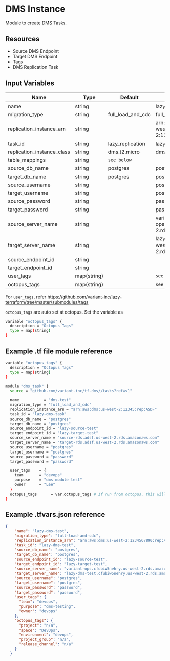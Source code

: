 # DMS Instance

Module to create DMS Tasks.

## Resources

- Source DMS Endpoint
- Target DMS Endpoint
- Tags
- DMS Replication Task

## Input Variables

 | Name                         | Type          | Default             | Example              |
 | ---------------------------- | ------------- | ------------------- | -------------------- |
 | name                         | string        |                     | lazy-dms-test        |
 | migration_type               | string        | full_load_and_cdc   | full_load            |
 | replication_instance_arn     | string        |                     | arn:aws:dms:us-west-2:123456:rep:ASDF|
 | task_id                      | string        | lazy_replication    | lazy_task_1234       |
 | replication_instance_class   | string        | dms.t2.micro        | dms.t2.medium        |
 | table_mappings               | string        | `see below`         |                      |
 | source_db_name               | string        | postgres            | postgres             |
 | target_db_name               | string        | postgres            | postgres             |
 | source_username              | string        |                     | postgres             |
 | target_username              | string        |                     | postgres             |
 | source_password              | string        |                     | password             |
 | target_password              | string        |                     | password             |
 | source_server_name           | string        |                     | variant-ops.asdf.us-west-2.rds.amazon.com |
 | target_server_name           | string        |                     | lazy-dms.asdf.us-west-2.rds.amazon.com  |
 | source_endpoint_id           | string        |                     |                      |
 | target_endpoint_id           | string        |                     |                      |
 | user_tags                    | map(string)   |                     | `see below`          |
 | octopus_tags                 | map(string)   |                     | `see below`          |

For `user_tags`, refer <https://github.com/variant-inc/lazy-terraform/tree/master/submodules/tags>

`octopus_tags` are auto set at octopus. Set the variable as

```bash
variable "octopus_tags" {
  description = "Octopus Tags"
  type = map(string)
}
```

## Example .tf file module reference

```bash
variable "octopus_tags" {
  description = "Octopus Tags"
  type = map(string)
}

module "dms_task" {
  source = "github.com/variant-inc/tf-dms//tasks?ref=v1"

  name           = "dms-test"
  migration_type = "full_load_and_cdc"
  replication_instance_arn = "arn:aws:dms:us-west-2:12345:rep:ASDF"
  task_id = "lazy-dms-task"
  source_db_name = "postgres"
  target_db_name = "postgres"
  source_endpoint_id = "lazy-source-test"
  target_endpoint_id = "lazy-target-test"
  source_server_name = "source-rds.adsf.us-west-2.rds.amazonaws.com"
  target_server_name = "target-rds.adsf.us-west-2.rds.amazonaws.com"
  source_username = "postgres"
  target_username = "postgres"
  source_password = "password"
  target_password = "password"

  user_tags    = {
    team       = "devops"
    purpose    = "dms module test"
    owner      = "Lee"
  }
  octopus_tags      = var.octopus_tags # If run from octopus, this will be auto populated
}
```

## Example .tfvars.json reference

```json
{
    "name": "lazy-dms-test",
    "migration_type": "full-load-and-cdc",
    "replication_instance_arn": "arn:aws:dms:us-west-2:1234567890:rep:ASDF",
    "task_id": "lazy-dms-test",
    "source_db_name": "postgres",
    "target_db_name": "postgres",
    "source_endpoint_id": "lazy-source-test",
    "target_endpoint_id": "lazy-target-test",
    "source_server_name": "variant-ops.cfubiw5nehry.us-west-2.rds.amazonaws.com",
    "target_server_name": "lazy-dms-test.cfubiw5nehry.us-west-2.rds.amazonaws.com",
    "source_username": "postgres",
    "target_username": "postgres",
    "source_password": "password",
    "target_password": "password",
    "user_tags": {
      "team": "devops",
      "purpose": "dms-testing",
      "owner": "devops"
    },
    "octopus_tags": {
      "project": "n/a",
      "space": "DevOps",
      "environment": "devops",
      "project_group": "n/a",
      "release_channel": "n/a"
    }
  }
```